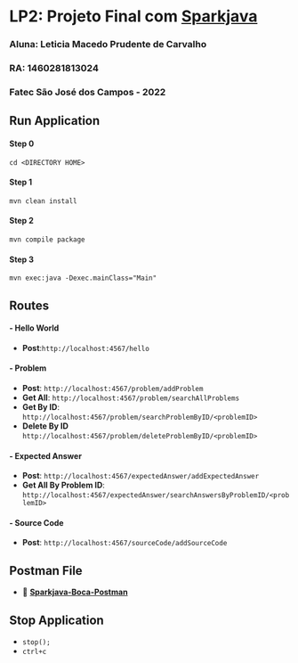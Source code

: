 # LP2: Projeto Final com [Sparkjava](https://sparkjava.com/)

### Aluna: Leticia Macedo Prudente de Carvalho
### RA: 1460281813024
### Fatec São José dos Campos - 2022

## Run Application 
####  Step 0
`cd <DIRECTORY HOME>`

####  Step 1
`mvn clean install`

####  Step 2
`mvn compile package`

####  Step 3
`mvn exec:java -Dexec.mainClass="Main"`

## Routes

#### - Hello World
- **Post**:`http://localhost:4567/hello`

#### - Problem
- **Post**:
`http://localhost:4567/problem/addProblem`
- **Get All**:
`http://localhost:4567/problem/searchAllProblems`
- **Get By ID**:
`http://localhost:4567/problem/searchProblemByID/<problemID>`
- **Delete By ID**
`http://localhost:4567/problem/deleteProblemByID/<problemID>`

#### - Expected Answer
- **Post**:
`http://localhost:4567/expectedAnswer/addExpectedAnswer`
- **Get All By Problem ID**:
`http://localhost:4567/expectedAnswer/searchAnswersByProblemID/<problemID>`

#### - Source Code
- **Post**: `http://localhost:4567/sourceCode/addSourceCode`

## Postman File
- 📄 [**Sparkjava-Boca-Postman**](/Postman/SparkjavaBOCA.postman_collection.json)

## Stop Application
- `stop();`
- `ctrl+c`